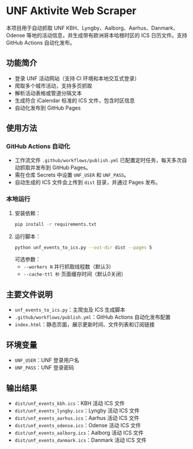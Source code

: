 # UNF Aktivite Web Scraper

本项目用于自动抓取 UNF KBH、Lyngby、Aalborg、Aarhus、Danmark、Odense 等地的活动信息，并生成带有欧洲哥本哈根时区的 ICS 日历文件。支持 GitHub Actions 自动化发布。

## 功能简介

- 登录 UNF 活动网站（支持 CI 环境和本地交互式登录）
- 爬取多个城市活动，支持多页抓取
- 解析活动表格或管道分隔文本
- 生成符合 iCalendar 标准的 ICS 文件，包含时区信息
- 自动化发布到 GitHub Pages

## 使用方法

### GitHub Actions 自动化

- 工作流文件 `.github/workflows/publish.yml` 已配置定时任务，每天多次自动抓取并发布到 GitHub Pages。
- 需在仓库 Secrets 中设置 `UNF_USER` 和 `UNF_PASS`。
- 自动生成的 ICS 文件会上传到 `dist` 目录，并通过 Pages 发布。

### 本地运行

1. 安装依赖：
   ```bash
   pip install -r requirements.txt
   ```
2. 运行脚本：
   ```bash
   python unf_events_to_ics.py --out-dir dist --pages 5
   ```
   可选参数：
   - `--workers N` 并行抓取线程数（默认3）
   - `--cache-ttl 秒` 页面缓存时间（默认0关闭）

## 主要文件说明

- `unf_events_to_ics.py`：主爬虫及 ICS 生成脚本
- `.github/workflows/publish.yml`：GitHub Actions 自动化发布配置
- `index.html`：静态页面，展示更新时间、文件列表和订阅链接

## 环境变量

- `UNF_USER`：UNF 登录用户名
- `UNF_PASS`：UNF 登录密码

## 输出结果

- `dist/unf_events_kbh.ics`：KBH 活动 ICS 文件
- `dist/unf_events_lyngby.ics`：Lyngby 活动 ICS 文件
- `dist/unf_events_aarhus.ics`：Aarhus 活动 ICS 文件
- `dist/unf_events_odense.ics`：Odense 活动 ICS 文件
- `dist/unf_events_aalborg.ics`：Aalborg 活动 ICS 文件
- `dist/unf_events_danmark.ics`：Danmark 活动 ICS 文件

